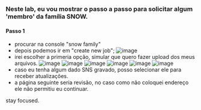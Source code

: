 ### Neste lab, eu vou mostrar o passo a passo para solicitar algum 'membro' da família SNOW.


#### Passo 1 
- procurar na console "snow family"
- depois podemos ir em "create new job";
![image](https://github.com/user-attachments/assets/fd6231d8-6a91-426b-92c3-0c852a00a28e)
- irei escolher a primeria opção, simular que quero fazer upload dos meus arquivos.
![image](https://github.com/user-attachments/assets/673c324c-b62d-4071-939e-5d29f2b25a5a)
![image](https://github.com/user-attachments/assets/760e0305-10a6-432d-a390-766bb69d374b)
![image](https://github.com/user-attachments/assets/5c45a06c-1502-4945-85ee-b91713266520)
![image](https://github.com/user-attachments/assets/1b2799ac-b6f1-4d82-b4bf-074c0975db33)
![image](https://github.com/user-attachments/assets/ab2dd24a-eff4-42e8-a3e7-d721644e344b)
![image](https://github.com/user-attachments/assets/3da891d0-7a6c-4872-8a4a-17c9a3d33a0c)
- caso eu tenha algum dado SNS gravado, posso selecionar ele para receber atualizações.
- a página seguinte seria revisão, no caso como não coloquei endereço ele não permitiu eu continuar.

stay focused.
